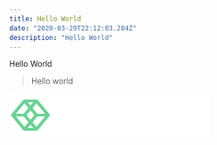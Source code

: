 ```yaml
---
title: Hello World
date: "2020-03-29T22:12:03.284Z"
description: "Hello World"
---
```


Hello World

> Hello world

![Logo](./autodapp-logo.png)
